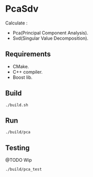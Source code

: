 # PcaSdv

Calculate :
* Pca(Principal Component Analysis).
* Svd(Singular Value Decomposition).

## Requirements

* CMake.
* C++ compiler.
* Boost lib.

## Build

```
./build.sh
```

## Run

```
./build/pca
```

## Testing

@TODO Wip

```
./build/pca_test